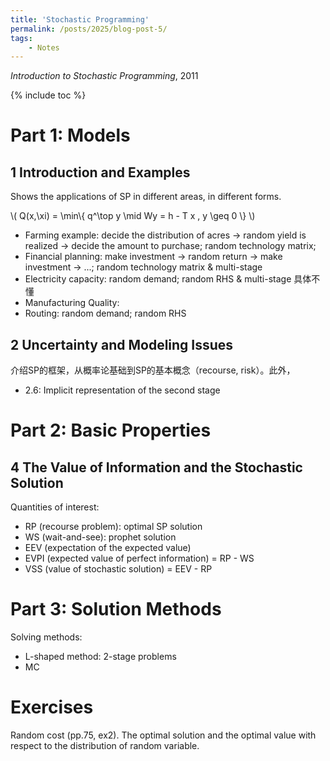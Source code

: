```yaml
---
title: 'Stochastic Programming'
permalink: /posts/2025/blog-post-5/
tags: 
    - Notes
---
```

*Introduction to Stochastic Programming*, 2011

{% include toc %}


# Part 1: Models

## 1 Introduction and Examples

Shows the applications of SP in different areas, in different forms.

\\( Q(x,\xi) = \min\\{ q^\top y \mid Wy = h - T x , y \geq 0 \\} \\)

- Farming example: decide the distribution of acres -> random yield is realized -> decide the amount to purchase; random technology matrix;
- Financial planning: make investment -> random return -> make investment -> ...; random technology matrix & multi-stage
- Electricity capacity: random demand; random RHS & multi-stage 具体不懂
- Manufacturing Quality: 
- Routing: random demand; random RHS



## 2 Uncertainty and Modeling Issues

介绍SP的框架，从概率论基础到SP的基本概念（recourse, risk）。此外，
- 2.6: Implicit representation of the second stage

# Part 2: Basic Properties

## 4 The Value of Information and the Stochastic Solution

Quantities of interest:
- RP (recourse problem): optimal SP solution
- WS (wait-and-see): prophet solution
- EEV (expectation of the expected value)
- EVPI (expected value of perfect information) = RP - WS 
- VSS (value of stochastic solution) = EEV - RP

# Part 3: Solution Methods

Solving methods:
- L-shaped method: 2-stage problems
- MC

# Exercises

Random cost (pp.75, ex2). The optimal solution and the optimal value with respect to the distribution of random variable. 

